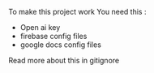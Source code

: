 To make this project work You need this :

* Open ai key
* firebase config files
* google docs config files

Read more about this in gitignore
